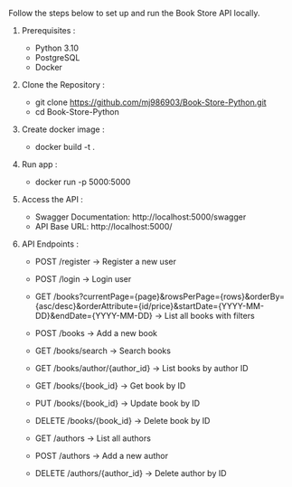 Follow the steps below to set up and run the Book Store API locally.

1. Prerequisites :
    * Python 3.10
    * PostgreSQL
    * Docker

2. Clone the Repository :
    * git clone https://github.com/mj986903/Book-Store-Python.git
    * cd Book-Store-Python

3. Create docker image :
    * docker build -t <image-name> .

4. Run app :
    * docker run -p 5000:5000 <image-name>

5. Access the API :
    * Swagger Documentation: http://localhost:5000/swagger
    * API Base URL: http://localhost:5000/

6. API Endpoints :

    * POST   /register                  -> Register a new user
    * POST   /login                     -> Login user

    * GET    /books?currentPage={page}&rowsPerPage={rows}&orderBy={asc/desc}&orderAttribute={id/price}&startDate={YYYY-MM-DD}&endDate={YYYY-MM-DD}                     -> List all books with filters
    * POST   /books                     -> Add a new book
    * GET    /books/search              -> Search books
    * GET    /books/author/{author_id}  -> List books by author ID
    * GET    /books/{book_id}           -> Get book by ID
    * PUT    /books/{book_id}           -> Update book by ID
    * DELETE /books/{book_id}           -> Delete book by ID

    * GET    /authors                   -> List all authors
    * POST   /authors                   -> Add a new author
    * DELETE /authors/{author_id}       -> Delete author by ID
